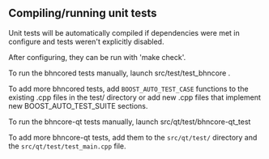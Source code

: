 Compiling/running unit tests
------------------------------------

Unit tests will be automatically compiled if dependencies were met in configure
and tests weren't explicitly disabled.

After configuring, they can be run with 'make check'.

To run the bhncored tests manually, launch src/test/test_bhncore .

To add more bhncored tests, add `BOOST_AUTO_TEST_CASE` functions to the existing
.cpp files in the test/ directory or add new .cpp files that
implement new BOOST_AUTO_TEST_SUITE sections.

To run the bhncore-qt tests manually, launch src/qt/test/bhncore-qt_test

To add more bhncore-qt tests, add them to the `src/qt/test/` directory and
the `src/qt/test/test_main.cpp` file.
